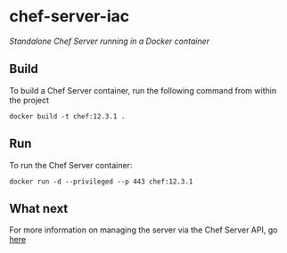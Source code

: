 # chef-server-iac
_Standalone Chef Server running in a Docker container_

## Build

To build a Chef Server container, run the following command from within the project
```
docker build -t chef:12.3.1 .
```

## Run
To run the Chef Server container:
```
docker run -d --privileged --p 443 chef:12.3.1
```
## What next

For more information on managing the server via the Chef Server API, go [here](https://docs.chef.io/api_chef_server.html)
